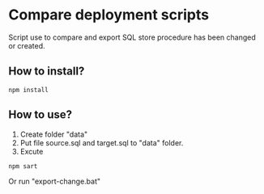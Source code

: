 # Compare deployment scripts
Script use to compare and export SQL store procedure has been changed or created.

## How to install?
```
npm install
```
## How to use?
1. Create folder "data"
2. Put file source.sql and target.sql to "data" folder.
3. Excute
```
npm sart
```
Or run "export-change.bat"